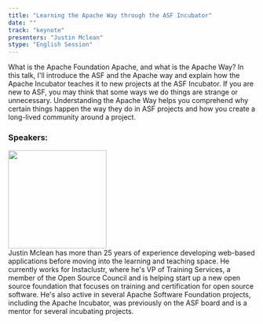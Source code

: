 ```yaml
---
title: "Learning the Apache Way through the ASF Incubator"
date: "" 
track: "keynote"
presenters: "Justin Mclean"
stype: "English Session"
---
```

What is the Apache Foundation Apache, and what is the Apache Way?
In this talk, I'll introduce the ASF and the Apache way and explain how the Apache Incubator teaches it to new projects at the ASF Incubator. If you are new to ASF, you may think that some ways we do things are strange or unnecessary. Understanding the Apache Way helps you comprehend why certain things happen the way they do in ASF projects and how you create a long-lived community around a project.


### Speakers: 
<img src="images/speaker/2005.png" width="200" />
<br>
Justin Mclean has more than 25 years of experience developing web-based applications before moving into the learning and teaching space. He currently works for Instaclustr, where he's VP of Training Services, a member of the Open Source Council and is helping start up a new open source foundation that focuses on training and certification for open source software. He's also active in several Apache Software Foundation projects, including the Apache Incubator, was previously on the ASF board and is a mentor for several incubating projects. 